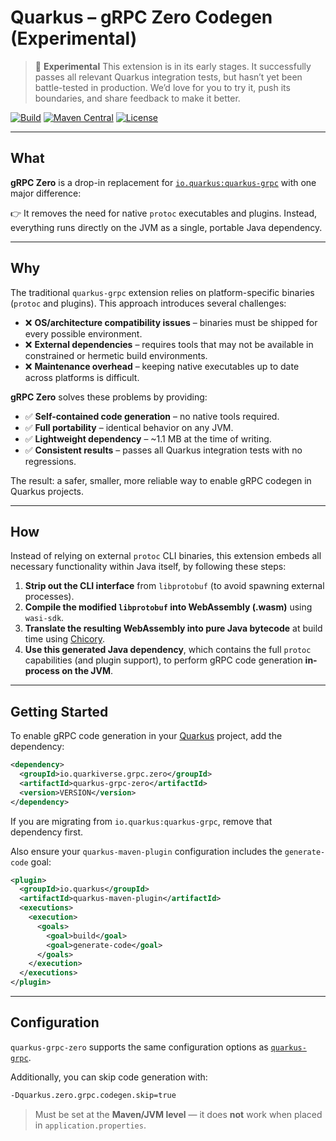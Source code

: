 # Quarkus – gRPC Zero Codegen (Experimental)

> 🚧 **Experimental**
> This extension is in its early stages. It successfully passes all relevant Quarkus integration tests, but hasn’t yet been battle-tested in production.
> We’d love for you to try it, push its boundaries, and share feedback to make it better.

[![Build](https://img.shields.io/github/actions/workflow/status/quarkiverse/quarkus-grpc-zero/build.yml?branch=main\&logo=GitHub\&style=flat-square)](https://github.com/quarkiverse/quarkus-grpc-zero/actions?query=workflow%3ABuild)
[![Maven Central](https://img.shields.io/maven-central/v/io.quarkiverse.grpc.zero/quarkus-grpc-zero.svg?label=Maven%20Central\&style=flat-square)](https://search.maven.org/artifact/io.quarkiverse.grpc.zero/quarkus-grpc-zero)
[![License](https://img.shields.io/badge/License-Apache%202.0-blue.svg?style=flat-square)](https://opensource.org/licenses/Apache-2.0)

---

## What

**gRPC Zero** is a drop-in replacement for [`io.quarkus:quarkus-grpc`](https://quarkus.io/guides/grpc) with one major difference:

👉 It removes the need for native `protoc` executables and plugins.
Instead, everything runs directly on the JVM as a single, portable Java dependency.

---

## Why

The traditional `quarkus-grpc` extension relies on platform-specific binaries (`protoc` and plugins). This approach introduces several challenges:

* ❌ **OS/architecture compatibility issues** – binaries must be shipped for every possible environment.
* ❌ **External dependencies** – requires tools that may not be available in constrained or hermetic build environments.
* ❌ **Maintenance overhead** – keeping native executables up to date across platforms is difficult.

**gRPC Zero** solves these problems by providing:

* ✅ **Self-contained code generation** – no native tools required.
* ✅ **Full portability** – identical behavior on any JVM.
* ✅ **Lightweight dependency** – \~1.1 MB at the time of writing.
* ✅ **Consistent results** – passes all Quarkus integration tests with no regressions.

The result: a safer, smaller, more reliable way to enable gRPC codegen in Quarkus projects.

---

## How

Instead of relying on external `protoc` CLI binaries, this extension embeds all necessary functionality within Java itself, by following these steps:

1. **Strip out the CLI interface** from `libprotobuf` (to avoid spawning external processes).
2. **Compile the modified `libprotobuf` into WebAssembly (.wasm)** using `wasi-sdk`.
3. **Translate the resulting WebAssembly into pure Java bytecode** at build time using [Chicory](https://github.com/dylibso/chicory).
4. **Use this generated Java dependency**, which contains the full `protoc` capabilities (and plugin support), to perform gRPC code generation **in-process on the JVM**.

---

## Getting Started

To enable gRPC code generation in your [Quarkus](https://quarkus.io/) project, add the dependency:

```xml
<dependency>
  <groupId>io.quarkiverse.grpc.zero</groupId>
  <artifactId>quarkus-grpc-zero</artifactId>
  <version>VERSION</version>
</dependency>
```

If you are migrating from `io.quarkus:quarkus-grpc`, remove that dependency first.

Also ensure your `quarkus-maven-plugin` configuration includes the `generate-code` goal:

```xml
<plugin>
  <groupId>io.quarkus</groupId>
  <artifactId>quarkus-maven-plugin</artifactId>
  <executions>
    <execution>
      <goals>
        <goal>build</goal>
        <goal>generate-code</goal>
      </goals>
    </execution>
  </executions>
</plugin>
```

---

## Configuration

`quarkus-grpc-zero` supports the same configuration options as [`quarkus-grpc`](https://quarkus.io/guides/grpc-generation-reference).

Additionally, you can skip code generation with:

```bash
-Dquarkus.zero.grpc.codegen.skip=true
```

> Must be set at the **Maven/JVM level** — it does **not** work when placed in `application.properties`.
